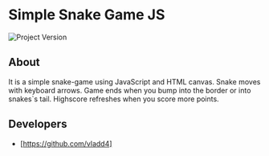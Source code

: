 # Simple Snake Game JS
<img src="https://img.shields.io/badge/Project%20Version-1.0.0-green" alt="Project Version">


## About
It is a simple snake-game using JavaScript and HTML canvas. Snake moves with keyboard arrows. Game ends when you bump into the border or into snakes`s tail. Highscore refreshes when you score more points.

## Developers
- [https://github.com/vladd4]
